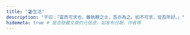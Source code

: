 ```yaml
---
title: "🏖生活"
description: "子曰：「富而可求也，雖執鞭之士，吾亦為之。如不可求，從吾所好。」"
hidemeta: true # 是否隐藏文章的元信息，如发布日期、作者等
---
```






